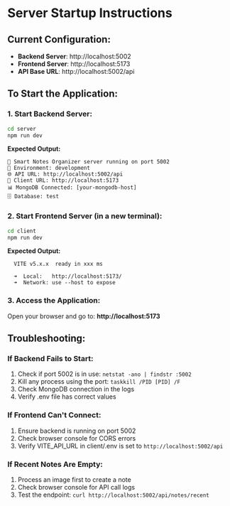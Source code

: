 # Server Startup Instructions

## Current Configuration:
- **Backend Server**: http://localhost:5002
- **Frontend Server**: http://localhost:5173
- **API Base URL**: http://localhost:5002/api

## To Start the Application:

### 1. Start Backend Server:
```bash
cd server
npm run dev
```
**Expected Output:**
```
🚀 Smart Notes Organizer server running on port 5002
📝 Environment: development
🌐 API URL: http://localhost:5002/api
🔗 Client URL: http://localhost:5173
📊 MongoDB Connected: [your-mongodb-host]
🗄️ Database: test
```

### 2. Start Frontend Server (in a new terminal):
```bash
cd client
npm run dev
```
**Expected Output:**
```
  VITE v5.x.x  ready in xxx ms

  ➜  Local:   http://localhost:5173/
  ➜  Network: use --host to expose
```

### 3. Access the Application:
Open your browser and go to: **http://localhost:5173**

## Troubleshooting:

### If Backend Fails to Start:
1. Check if port 5002 is in use: `netstat -ano | findstr :5002`
2. Kill any process using the port: `taskkill /PID [PID] /F`
3. Check MongoDB connection in the logs
4. Verify .env file has correct values

### If Frontend Can't Connect:
1. Ensure backend is running on port 5002
2. Check browser console for CORS errors
3. Verify VITE_API_URL in client/.env is set to `http://localhost:5002/api`

### If Recent Notes Are Empty:
1. Process an image first to create a note
2. Check browser console for API call logs
3. Test the endpoint: `curl http://localhost:5002/api/notes/recent`